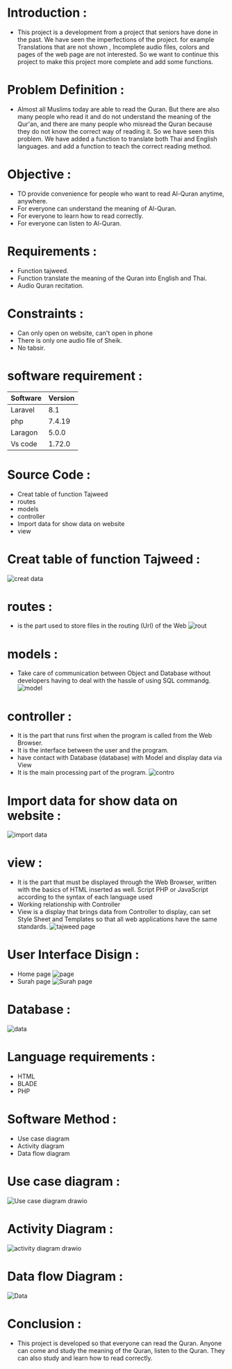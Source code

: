 
# Introduction :
- This project is a development from a project that seniors have done in the past. We have seen the imperfections of the project. for example Translations that are not shown , Incomplete audio files, colors and pages of the web page are not interested.
So we want to continue this project to make this project more complete and add some functions.

# Problem Definition :
- Almost all Muslims today are able to read the Quran. But there are also many people who read it and do not understand the meaning of the Qur'an, and there are many people who misread the Quran because they do not know the correct way of reading it. So we have seen this problem. We have added a function to translate both Thai and English languages. and add a function to teach the correct reading method.

# Objective :
- TO provide convenience for people who want to read Al-Quran anytime, anywhere.
- For everyone can understand the meaning of Al-Quran.
- For everyone to learn how to read correctly.
- For  everyone can listen to Al-Quran.

# Requirements :
- Function tajweed.
- Function translate the meaning of the Quran into English and Thai.
- Audio Quran recitation.


# Constraints :
- Can only open on website, can't open in phone
- There is only one audio file of Sheik.
- No tabsir.

# software requirement :
 
| Software  | Version   |
|---------  |---------  |
| Laravel   |  8.1      |
| php       | 7.4.19    |
| Laragon   | 5.0.0     |
| Vs code   |1.72.0     |

# Source Code :
- Creat table of function Tajweed
- routes
- models
- controller
- Import data for show data on website 
- view

# Creat table of function Tajweed :
![creat data](https://user-images.githubusercontent.com/93647715/196603607-51fed63f-49e3-48ef-ac28-5496d222d36b.jpg)
# routes :
- is the part used to store files in the routing (Url) of the Web
![rout ](https://user-images.githubusercontent.com/93647715/196604792-4f42f1be-1f77-4299-b891-ff2fecf0cf8a.jpg)
# models : 
- Take care of communication between Object and Database without developers having to deal with the hassle of using SQL commandg.
![model](https://user-images.githubusercontent.com/93647715/196605162-b56e4417-78c3-44a2-9c31-432b21bc6422.jpg)
# controller :
- It is the part that runs first when the program is called from the Web Browser.
- It is the interface between the user and the program.
- have contact with Database (database) with Model and display data via View
- It is the main processing part of the program.
![contro](https://user-images.githubusercontent.com/93647715/196605329-cc137490-bd40-4939-8673-6ff829713e98.jpg)
# Import data for show data on website :
![import data](https://user-images.githubusercontent.com/93647715/196604336-c25ec54d-9802-40ba-951a-28e8c0388f30.jpg)
# view :
- It is the part that must be displayed through the Web Browser, written with the basics of HTML inserted as well. Script PHP or JavaScript according to the syntax of each language used
- Working relationship with Controller
- View is a display that brings data from Controller to display, can set Style Sheet and Templates so that all web applications have the same standards.
![tajweed page](https://user-images.githubusercontent.com/93647715/196645414-256325d7-b058-4aae-a4a0-e6fd33f41b54.jpg)


# User Interface Disign :
- Home page
![page](https://user-images.githubusercontent.com/93647715/196515802-f9a76462-e0a4-4a29-8ebc-cf19a008420b.jpg)
- Surah page
 ![Surah page](https://user-images.githubusercontent.com/93647715/196515925-b84d523c-3682-4010-8f00-07b2c1ae9e02.jpg)
 
 
 
# Database :
![data](https://user-images.githubusercontent.com/93647715/196516299-926192fc-a13a-42de-98fe-c28d497b4d9c.jpg)

# Language requirements :
- HTML
- BLADE
- PHP


# Software Method :
- Use case diagram
- Activity diagram
- Data flow diagram


# Use case diagram :
![Use case diagram drawio](https://user-images.githubusercontent.com/93647715/196412362-8fe28f9c-f477-4dd4-a647-4c911be82899.png)

# Activity Diagram :
![activity diagram drawio](https://user-images.githubusercontent.com/93647715/196412715-68f982f1-4abc-4688-b196-e05b79bde29e.png)



# Data flow Diagram :
![Data](https://user-images.githubusercontent.com/93647715/196413804-54249478-6429-49d8-b4a1-4b2826809a46.png)


# Conclusion :
- This project is developed so that everyone can read the Quran. Anyone can come and study the meaning of the Quran, listen to the Quran. They can also study and learn how to read correctly.


